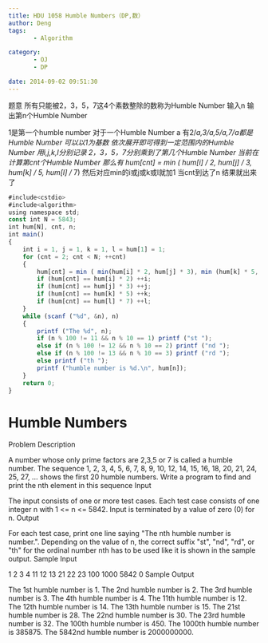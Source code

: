 ```yaml
---
title: HDU 1058 Humble Numbers（DP,数）
author: Deng
tags: 
       - Algorithm

category: 
       - OJ
       - DP

date: 2014-09-02 09:51:30
---
```

题意 所有只能被2，3，5，7这4个素数整除的数称为Humble Number 输入n 输出第n个Humble Number

1是第一个humble number 对于一个Humble Number a 有2/*a,3/*a,5/*a,7/*a都是Humble Number 可以以1为基数 依次展开即可得到一定范围内的Humble Number 用i,j,k,l分别记录 2，3，5，7分别乘到了第几个Humble Number 当前在计算第cnt个Humble Number 那么有 hum[cnt] = min ( hum[i] /* 2, hum[j] /* 3, hum[k] /* 5, hum[l] /* 7) 然后对应min的i或j或k或l就加1 当cnt到达了n 结果就出来了

```js 
#include<cstdio>
#include<algorithm>
using namespace std;
const int N = 5843;
int hum[N], cnt, n;
int main()
{
    int i = 1, j = 1, k = 1, l = hum[1] = 1;
    for (cnt = 2; cnt < N; ++cnt)
    {
        hum[cnt] = min ( min(hum[i] * 2, hum[j] * 3), min (hum[k] * 5, hum[l] * 7));
        if (hum[cnt] == hum[i] * 2) ++i;
        if (hum[cnt] == hum[j] * 3) ++j;
        if (hum[cnt] == hum[k] * 5) ++k;
        if (hum[cnt] == hum[l] * 7) ++l;
    }
    while (scanf ("%d", &n), n)
    {
        printf ("The %d", n);
        if (n % 100 != 11 && n % 10 == 1) printf ("st ");
        else if (n % 100 != 12 && n % 10 == 2) printf ("nd ");
        else if (n % 100 != 13 && n % 10 == 3) printf ("rd ");
        else printf ("th ");
        printf ("humble number is %d.\n", hum[n]);
    }
    return 0;
}
```

# Humble Numbers

Problem Description

A number whose only prime factors are 2,3,5 or 7 is called a humble number. The sequence 1, 2, 3, 4, 5, 6, 7, 8, 9, 10, 12, 14, 15, 16, 18, 20, 21, 24, 25, 27, ... shows the first 20 humble numbers.
Write a program to find and print the nth element in this sequence
Input

The input consists of one or more test cases. Each test case consists of one integer n with 1 <= n <= 5842. Input is terminated by a value of zero (0) for n.
Output

For each test case, print one line saying "The nth humble number is number.". Depending on the value of n, the correct suffix "st", "nd", "rd", or "th" for the ordinal number nth has to be used like it is shown in the sample output.
Sample Input

1 2 3 4 11 12 13 21 22 23 100 1000 5842 0
Sample Output

The 1st humble number is 1. The 2nd humble number is 2. The 3rd humble number is 3. The 4th humble number is 4. The 11th humble number is 12. The 12th humble number is 14. The 13th humble number is 15. The 21st humble number is 28. The 22nd humble number is 30. The 23rd humble number is 32. The 100th humble number is 450. The 1000th humble number is 385875. The 5842nd humble number is 2000000000.
